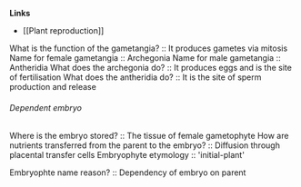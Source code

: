 **Links**
- [[Plant reproduction]]

What is the function of the gametangia? :: It produces gametes via mitosis
Name for female gametangia :: Archegonia
Name for male gametangia :: Antheridia
What does the archegonia do? :: It produces eggs and is the site of fertilisation
What does the antheridia do? :: It is the site of sperm production and release
###### Dependent embryo
Where is the embryo stored? :: The tissue of female gametophyte
How are nutrients transferred from the parent to the embryo? :: Diffusion through placental transfer cells
Embryophyte etymology :: 'initial-plant'

Embryophte name reason? :: Dependency of embryo on parent

